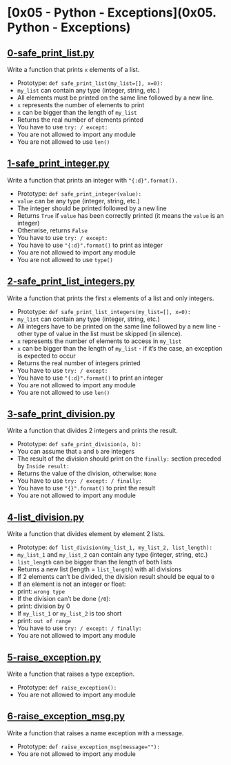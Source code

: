 # [0x05 - Python - Exceptions](0x05. Python - Exceptions)
## [0-safe_print_list.py](0-safe_print_list.py)

Write a function that prints `x` elements of a list.

  * Prototype: `def safe_print_list(my_list=[], x=0):`
  * `my_list` can contain any type (integer, string, etc.)
  * All elements must be printed on the same line followed by a new line.
  * `x` represents the number of elements to print
  * `x` can be bigger than the length of `my_list`
  * Returns the real number of elements printed
  * You have to use `try: / except:`
  * You are not allowed to import any module
  * You are not allowed to use `len()`

## [1-safe_print_integer.py](1-safe_print_integer.py)

Write a function that prints an integer with `"{:d}".format().`

  * Prototype: `def safe_print_integer(value):`
  * `value` can be any type (integer, string, etc.)
  * The integer should be printed followed by a new line
  * Returns `True` if `value` has been correctly printed (it means the `value` is an integer)
  * Otherwise, returns `False`
  * You have to use `try: / except:`
  * You have to use `"{:d}".format()` to print as integer
  * You are not allowed to import any module
  * You are not allowed to use `type()`

## [2-safe_print_list_integers.py](2-safe_print_list_integers.py)

Write a function that prints the first `x` elements of a list and only integers.

  * Prototype: `def safe_print_list_integers(my_list=[], x=0):`
  * `my_list` can contain any type (integer, string, etc.)
  * All integers have to be printed on the same line followed by a new line - other type of value in the list must be skipped (in silence).
  * `x` represents the number of elements to access in `my_list`
  * `x` can be bigger than the length of `my_list` - if it’s the case, an exception is expected to occur
  * Returns the real number of integers printed
  * You have to use `try: / except:`
  * You have to use `"{:d}".format()` to print an integer
  * You are not allowed to import any module
  * You are not allowed to use `len()`

## [3-safe_print_division.py](3-safe_print_division.py)

Write a function that divides 2 integers and prints the result.

  * Prototype: `def safe_print_division(a, b):`
  * You can assume that `a` and `b` are integers
  * The result of the division should print on the `finally:` section preceded by `Inside result:`
  * Returns the value of the division, otherwise: `None`
  * You have to use `try: / except: / finally:`
  * You have to use `"{}".format()` to print the result
  * You are not allowed to import any module

## [4-list_division.py](4-list_division.py)

Write a function that divides element by element 2 lists.

  * Prototype: `def list_division(my_list_1, my_list_2, list_length):`
  * `my_list_1` and `my_list_2` can contain any type (integer, string, etc.)
  * `list_length` can be bigger than the length of both lists
  * Returns a new list (length = `list_length`) with all divisions
  * If 2 elements can’t be divided, the division result should be equal to `0`
  * If an element is not an integer or float:
  * print: `wrong type`
  * If the division can’t be done (`/0`):
  * print: division by 0
  * If `my_list_1` or `my_list_2` is too short
  * print: `out of range`
  * You have to use `try: / except: / finally:`
  * You are not allowed to import any module

## [5-raise_exception.py](5-raise_exception.py)

Write a function that raises a type exception.

  * Prototype: `def raise_exception():`
  * You are not allowed to import any module

## [6-raise_exception_msg.py](6-raise_exception_msg.py)

Write a function that raises a name exception with a message.

  * Prototype: `def raise_exception_msg(message=""):`
  * You are not allowed to import any module

